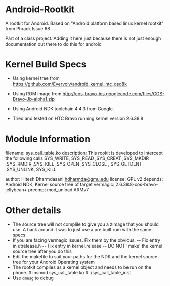 Android-Rootkit
===============

A rootkit for Android. Based on "Android platform based linux kernel rootkit" from Phrack Issue 68

Part of a class project. Adding it here just because there is not just enough documentation out there to do this for android

Kernel Build Specs
===================
* Using kernel tree from https://github.com/Evervolv/android_kernel_htc_qsd8k

* Using ROM image from http://cos-bravo-ics.googlecode.com/files/COS-Bravo-Jb-alpha1.zip

* Using Android NDK toolchain 4.4.3 from Google.

* Tried and tested on HTC Bravo running kernel version 2.6.38.8


Module Information
==================

filename:       sys_call_table.ko
description:    This rookit is developed to intercept the following calls
   					 SYS_WRITE, SYS_READ ,SYS_CREAT ,SYS_MKDIR ,SYS_RMDIR ,SYS_KILL ,SYS_OPEN ,SYS_CLOSE ,
 						 SYS_GETDENT ,SYS_UNLINK, SYS_KILL 
 						 						
author:         Hitesh Dharmdasani <hdharmda@gmu.edu>
license:        GPL v2
depends:        Android NDK, Kernel source tree of target
vermagic:       2.6.38.8-cos-bravo-jellybean+ preempt mod_unload ARMv7 


Other details
=============

* The source tree will not complile to give you a zImage that you should use. A hack around it was to just use a pre built rom with the same specs
* If you are facing vermagic issues. Fix them by the obvious.
  -- Fix entry in utrelease.h
  -- Fix entry in kernel.release
  -- DO NOT 'make' the kernel source tree after you do this
* Edit the makefile to suit your paths for the NDK and the kernel source tree for your Android Operating system
* The rootkit compiles as a kernel object and needs to be run on the phone. 
		# insmod sys_call_table.ko
  		# ./sys_call_table_inst
* Use `dmesg` to debug

